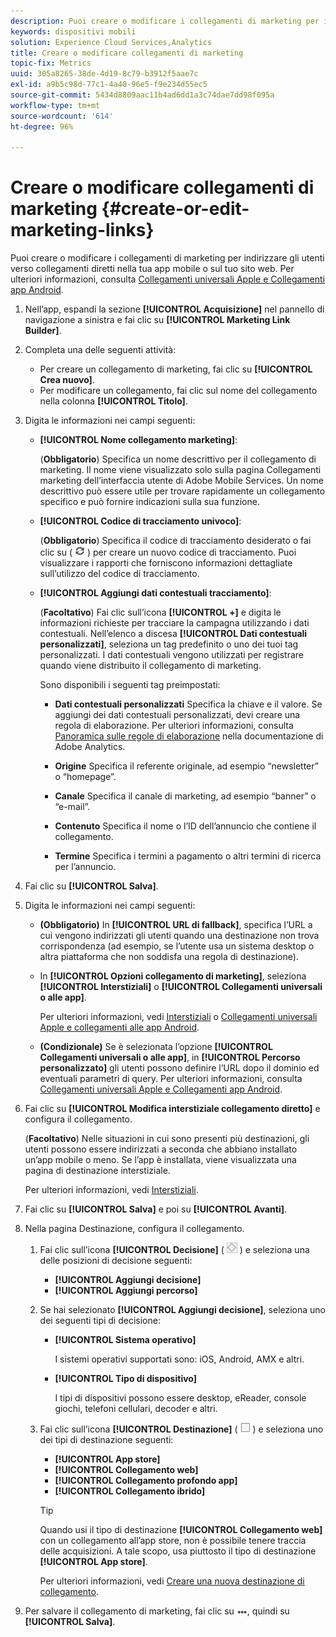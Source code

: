 ```yaml
---
description: Puoi creare o modificare i collegamenti di marketing per indirizzare gli utenti verso collegamenti diretti nella tua app mobile o sul tuo sito web.
keywords: dispositivi mobili
solution: Experience Cloud Services,Analytics
title: Creare o modificare collegamenti di marketing
topic-fix: Metrics
uuid: 305a8265-38de-4d19-8c79-b3912f5aae7c
exl-id: a9b5c98d-77c1-4a40-96e5-f9e234d55ec5
source-git-commit: 5434d8809aac11b4ad6dd1a3c74dae7dd98f095a
workflow-type: tm+mt
source-wordcount: '614'
ht-degree: 96%

---
```


# Creare o modificare collegamenti di marketing {#create-or-edit-marketing-links}

Puoi creare o modificare i collegamenti di marketing per indirizzare gli utenti verso collegamenti diretti nella tua app mobile o sul tuo sito web. Per ulteriori informazioni, consulta [Collegamenti universali Apple e Collegamenti app Android](/help/using/c-manage-app-settings/c-mob-confg-app/c-universal-app-links.md).

1. Nell’app, espandi la sezione **[!UICONTROL Acquisizione]** nel pannello di navigazione a sinistra e fai clic su **[!UICONTROL Marketing Link Builder]**.
1. Completa una delle seguenti attività:

   * Per creare un collegamento di marketing, fai clic su **[!UICONTROL Crea nuovo]**.
   * Per modificare un collegamento, fai clic sul nome del collegamento nella colonna **[!UICONTROL Titolo]**.

1. Digita le informazioni nei campi seguenti:

   * **[!UICONTROL Nome collegamento marketing]**:

      (**Obbligatorio**) Specifica un nome descrittivo per il collegamento di marketing. Il nome viene visualizzato solo sulla pagina Collegamenti marketing dell’interfaccia utente di Adobe Mobile Services. Un nome descrittivo può essere utile per trovare rapidamente un collegamento specifico e può fornire indicazioni sulla sua funzione.

   * **[!UICONTROL Codice di tracciamento univoco]**:

      (**Obbligatorio**) Specifica il codice di tracciamento desiderato o fai clic su ( ![genera icona](assets/icon_generate.png) ) per creare un nuovo codice di tracciamento. Puoi visualizzare i rapporti che forniscono informazioni dettagliate sull’utilizzo del codice di tracciamento.

   * **[!UICONTROL Aggiungi dati contestuali tracciamento]**:

      (**Facoltativo**) Fai clic sull’icona **[!UICONTROL +]** e digita le informazioni richieste per tracciare la campagna utilizzando i dati contestuali. Nell’elenco a discesa **[!UICONTROL Dati contestuali personalizzati]**, seleziona un tag predefinito o uno dei tuoi tag personalizzati. I dati contestuali vengono utilizzati per registrare quando viene distribuito il collegamento di marketing.

      Sono disponibili i seguenti tag preimpostati:

      * **Dati contestuali personalizzati**
Specifica la chiave e il valore. Se aggiungi dei dati contestuali personalizzati, devi creare una regola di elaborazione. Per ulteriori informazioni, consulta [Panoramica sulle regole di elaborazione](https://experienceleague.adobe.com/docs/analytics/admin/admin-tools/processing-rules/processing-rules.html) nella documentazione di Adobe Analytics.

      * **Origine**
Specifica il referente originale, ad esempio “newsletter” o “homepage”.

      * **Canale**
Specifica il canale di marketing, ad esempio “banner” o “e-mail”.

      * **Contenuto**
Specifica il nome o l’ID dell’annuncio che contiene il collegamento.

      * **Termine**
Specifica i termini a pagamento o altri termini di ricerca per l’annuncio.
1. Fai clic su **[!UICONTROL Salva]**.
1. Digita le informazioni nei campi seguenti:

   * **(Obbligatorio)** In **[!UICONTROL URL di fallback]**, specifica l’URL a cui vengono indirizzati gli utenti quando una destinazione non trova corrispondenza (ad esempio, se l’utente usa un sistema desktop o altra piattaforma che non soddisfa una regola di destinazione).
   * In **[!UICONTROL Opzioni collegamento di marketing]**, seleziona **[!UICONTROL Interstiziali]** o **[!UICONTROL Collegamenti universali o alle app]**.

      Per ulteriori informazioni, vedi [Interstiziali](/help/using/acquisition-main/c-marketing-links-builder/t-create-edit-adobe-links/t-interstitials.md) o [Collegamenti universali Apple e collegamenti alle app Android](/help/using/c-manage-app-settings/c-mob-confg-app/c-universal-app-links.md).

   * **(Condizionale)** Se è selezionata l’opzione **[!UICONTROL Collegamenti universali o alle app]**, in **[!UICONTROL Percorso personalizzato]** gli utenti possono definire l’URL dopo il dominio ed eventuali parametri di query. Per ulteriori informazioni, consulta [Collegamenti universali Apple e Collegamenti app Android](/help/using/c-manage-app-settings/c-mob-confg-app/c-universal-app-links.md).

1. Fai clic su **[!UICONTROL Modifica interstiziale collegamento diretto]** e configura il collegamento.

   (**Facoltativo**) Nelle situazioni in cui sono presenti più destinazioni, gli utenti possono essere indirizzati a seconda che abbiano installato un’app mobile o meno. Se l’app è installata, viene visualizzata una pagina di destinazione interstiziale.

   Per ulteriori informazioni, vedi   [Interstiziali](/help/using/acquisition-main/c-marketing-links-builder/t-create-edit-adobe-links/t-interstitials.md).

1. Fai clic su **[!UICONTROL Salva]** e poi su **[!UICONTROL Avanti]**.
1. Nella pagina Destinazione, configura il collegamento.

   1. Fai clic sull’icona **[!UICONTROL Decisione]** ( ![icona decisione](assets/icon_decision.png) ) e seleziona una delle posizioni di decisione seguenti:

      * **[!UICONTROL Aggiungi decisione]**
      * **[!UICONTROL Aggiungi percorso]**
   1. Se hai selezionato **[!UICONTROL Aggiungi decisione]**, seleziona uno dei seguenti tipi di decisione:

      * **[!UICONTROL Sistema operativo]**

         I sistemi operativi supportati sono: iOS, Android, AMX e altri.

      * **[!UICONTROL Tipo di dispositivo]**

         I tipi di dispositivi possono essere desktop, eReader, console giochi, telefoni cellulari, decoder e altri.
   1. Fai clic sull’icona **[!UICONTROL Destinazione]** ( ![icona quadrata](assets/icon_square.png) ) e seleziona uno dei tipi di destinazione seguenti:

      * **[!UICONTROL App store]**
      * **[!UICONTROL Collegamento web]**
      * **[!UICONTROL Collegamento profondo app]**
      * **[!UICONTROL Collegamento ibrido]**

      >[!TIP]
      >
      >Quando usi il tipo di destinazione **[!UICONTROL Collegamento web]** con un collegamento all’app store, non è possibile tenere traccia delle acquisizioni. A tale scopo, usa piuttosto il tipo di destinazione **[!UICONTROL App store]**.

      Per ulteriori informazioni, vedi [Creare una nuova destinazione di collegamento](/help/using/acquisition-main/c-manage-link-destinations/t-create-new-app-deep-link-destination.md).




1. Per salvare il collegamento di marketing, fai clic su ![ellissi](assets/icon_elipses.png), quindi su **[!UICONTROL Salva]**.
